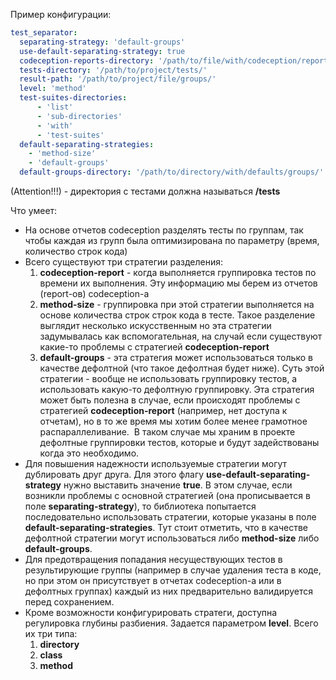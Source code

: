 Пример конфигурации:

```yaml
test_separator:
  separating-strategy: 'default-groups'
  use-default-separating-strategy: true
  codeception-reports-directory: '/path/to/file/with/codeception/reports/'
  tests-directory: '/path/to/project/tests/'
  result-path: '/path/to/project/file/groups/'
  level: 'method'
  test-suites-directories:
      - 'list'
      - 'sub-directories'
      - 'with'
      - 'test-suites'
  default-separating-strategies:
    - 'method-size'
    - 'default-groups'
  default-groups-directory: '/path/to/directory/with/defaults/groups/'
```

(Attention!!!) - директория с тестами должна называться **/tests**

Что умеет:
- На основе отчетов codeception разделять тесты по группам, так чтобы каждая из групп была оптимизирована по параметру (время, количество строк кода)
- Всего существуют три стратегии разделения:
	1. **codeception-report** - когда выполняется группировка тестов по времени их выполнения. Эту информацию мы берем из отчетов (report-ов) codeception-а
	1. **method-size** - группировка при этой стратегии выполняется на основе количества строк строк кода в тесте. Такое разделение выглядит несколько искусственным но эта стратегии задумывалась как вспомогательная, на случай если существуют какие-то проблемы с стратегией **codeception-report**
	1. **default-groups** - эта стратегия может использоваться только в качестве дефолтной (что такое дефолтная будет ниже). Суть этой стратегии - вообще не использовать группировку тестов, а использовать какую-то дефолтную группировку. Эта стратегия может быть полезна в случае, если происходят проблемы с  стратегией **codeception-report** (например, нет доступа к отчетам), но в то же время мы хотим более менее грамотное распараллеливание.  В таком случае мы храним в проекте дефолтные группировки тестов, которые и будут задействованы когда это необходимо.
- Для повышения надежности используемые стратегии могут дублировать друг друга. Для этого флагу **use-default-separating-strategy** нужно выставить значение **true**. В этом случае, если возникли проблемы с основной стратегией (она прописывается в поле **separating-strategy**), то библиотека попытается последовательно использовать стратегии, которые указаны в поле **default-separating-strategies**. Тут стоит отметить, что в качестве дефолтной стратегии могут использоваться либо **method-size** либо **default-groups**.
- Для предотвращения попадания несуществующих тестов в результирующие группы (например в случае удаления теста в коде, но при этом он присутствует в отчетах codeception-а или в дефолтных группах) каждый из них предварительно валидируется перед сохранением.
- Кроме возможности конфигурировать стратеги, доступна регулировка глубины разбиения. Задается параметром **level**. Всего их три типа:
	1. **directory**
	1. **class**
	1. **method**
